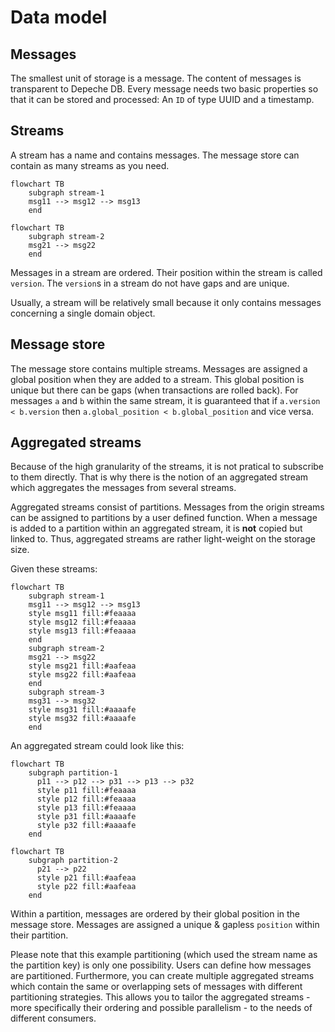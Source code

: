 # Data model

## Messages

The smallest unit of storage is a message. The content of messages is transparent
to Depeche DB. Every message needs two basic properties so that it can be stored
and processed: An `ID` of type UUID and a timestamp.


## Streams

A stream has a name and contains messages. The message store can contain as many
streams as you need.

```mermaid
flowchart TB
    subgraph stream-1
    msg11 --> msg12 --> msg13
    end
```
```mermaid
flowchart TB
    subgraph stream-2
    msg21 --> msg22
    end
```

Messages in a stream are ordered. Their position within the stream is called
`version`. The `version`s in a stream do not have gaps and are unique.

Usually, a stream will be relatively small because it only contains messages
concerning a single domain object.


## Message store

The message store contains multiple streams. Messages are assigned a global
position when they are added to a stream. This global position is unique but
there can be gaps (when transactions are rolled back). For messages `a` and `b`
within the same stream, it is guaranteed that if `a.version < b.version` then
`a.global_position < b.global_position` and vice versa.


## Aggregated streams

Because of the high granularity of the streams, it is not pratical to subscribe
to them directly. That is why there is the notion of an aggregated stream which
aggregates the messages from several streams.

Aggregated streams consist of partitions. Messages from the origin streams
can be assigned to partitions by a user defined function. When a message is
added to a partition within an aggregated stream, it is **not** copied but linked
to. Thus, aggregated streams are rather light-weight on the storage size.

Given these streams:
```mermaid
flowchart TB
    subgraph stream-1
    msg11 --> msg12 --> msg13
    style msg11 fill:#feaaaa
    style msg12 fill:#feaaaa
    style msg13 fill:#feaaaa
    end
    subgraph stream-2
    msg21 --> msg22
    style msg21 fill:#aafeaa
    style msg22 fill:#aafeaa
    end
    subgraph stream-3
    msg31 --> msg32
    style msg31 fill:#aaaafe
    style msg32 fill:#aaaafe
    end
```

An aggregated stream could look like this:
```mermaid
flowchart TB
    subgraph partition-1
      p11 --> p12 --> p31 --> p13 --> p32
      style p11 fill:#feaaaa
      style p12 fill:#feaaaa
      style p13 fill:#feaaaa
      style p31 fill:#aaaafe
      style p32 fill:#aaaafe
    end
```
```mermaid
flowchart TB
    subgraph partition-2
      p21 --> p22
      style p21 fill:#aafeaa
      style p22 fill:#aafeaa
    end
```

Within a partition, messages are ordered by their global position in the
message store. Messages are assigned a unique & gapless `position` within their
partition.

Please note that this example partitioning (which used the stream name as the
partition key) is only one possibility. Users can define how messages are
partitioned. Furthermore, you can create multiple aggregated streams which
contain the same or overlapping sets of messages with different partitioning
strategies. This allows you to tailor the aggregated streams - more
specifically their ordering and possible parallelism - to the needs of
different consumers.
